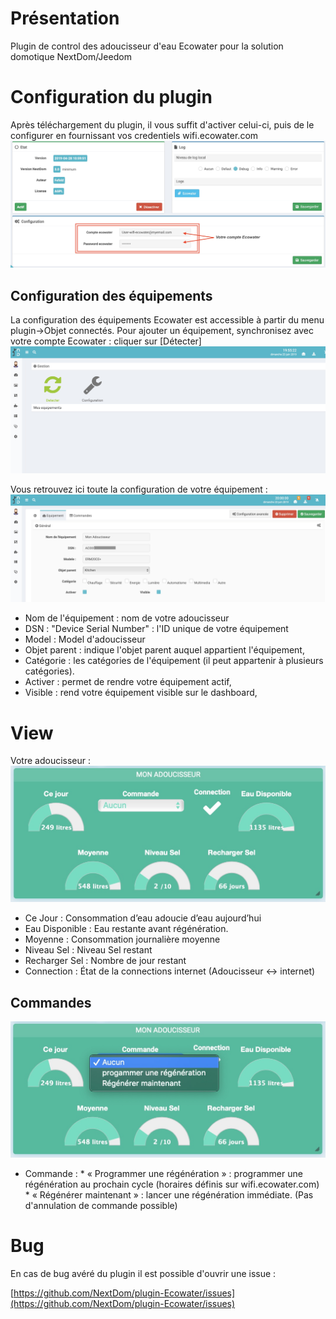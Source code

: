 Présentation
===
Plugin de control des adoucisseur d'eau Ecowater pour la solution domotique NextDom/Jeedom


Configuration du plugin
===
Après téléchargement du plugin, il vous suffit d'activer celui-ci, puis de le configurer en fournissant vos credentiels wifi.ecowater.com
![ecowater1](../images/Config1.png)

## Configuration des équipements

La configuration des équipements Ecowater est accessible à partir du menu plugin->Objet connectés. 
Pour ajouter un équipement, synchronisez avec votre compte Ecowater : cliquer sur  [Détecter] 
![ecowater2](../images/Detecter.png)

Vous retrouvez ici toute la configuration de votre équipement :
![ecowater2](../images/1stEcowater.png)

* Nom de l'équipement : nom de votre adoucisseur
* DSN  : "Device Serial Number" : l'ID unique de votre équipement
* Model  : Model d'adoucisseur
* Objet parent : indique l'objet parent auquel appartient l'équipement,
* Catégorie : les catégories de l'équipement (il peut appartenir à plusieurs catégories).
* Activer : permet de rendre votre équipement actif,
* Visible : rend votre équipement visible sur le dashboard,


View
===
Votre adoucisseur :
![ecowater2](../images/view1.png)

* Ce Jour : Consommation d’eau adoucie d’eau aujourd’hui
* Eau Disponible : Eau restante avant régénération.
* Moyenne : Consommation journalière moyenne
* Niveau Sel : Niveau Sel restant
* Recharger Sel : Nombre de jour restant 
* Connection : État de la connections internet (Adoucisseur <-> internet)


## Commandes 
![ecowater2](../images/view2.png)

* Commande : 
          * « Programmer une régénération » :  programmer une régénération au prochain cycle (horaires définis sur wifi.ecowater.com)
          * « Régénérer maintenant » : lancer une régénération immédiate. (Pas d'annulation de commande possible)


Bug
===
En cas de bug avéré du plugin il est possible d'ouvrir une issue :

[https://github.com/NextDom/plugin-Ecowater/issues](https://github.com/NextDom/plugin-Ecowater/issues)
